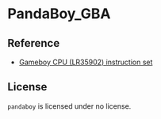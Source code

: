 # PandaBoy_GBA


## Reference
* [Gameboy CPU (LR35902) instruction set](https://pastraiser.com/cpu/gameboy/gameboy_opcodes.html)


## License
`pandaboy` is licensed under no license.
